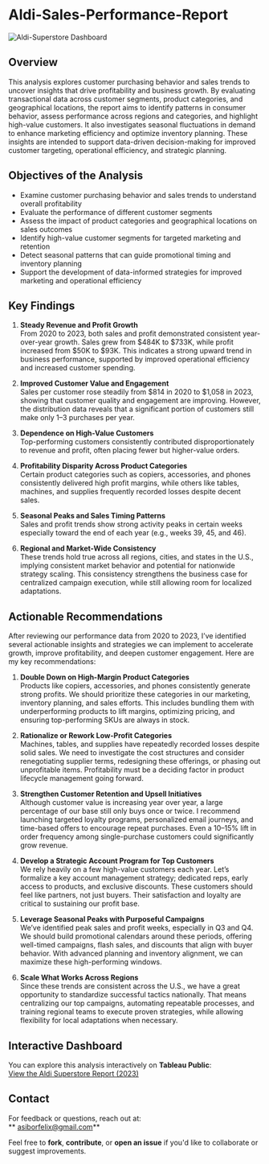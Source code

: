 # Aldi-Sales-Performance-Report

![Aldi-Superstore Dashboard](https://github.com/user-attachments/assets/e67a8732-2baa-4132-9773-6665476d54a6)


## Overview
This analysis explores customer purchasing behavior and sales trends to uncover insights that drive profitability and business growth. By evaluating transactional data across customer segments, product categories, and geographical locations, the report aims to identify patterns in consumer behavior, assess performance across regions and categories, and highlight high-value customers. It also investigates seasonal fluctuations in demand to enhance marketing efficiency and optimize inventory planning. These insights are intended to support data-driven decision-making for improved customer targeting, operational efficiency, and strategic planning.


## Objectives of the Analysis
- Examine customer purchasing behavior and sales trends to understand overall profitability  
- Evaluate the performance of different customer segments  
- Assess the impact of product categories and geographical locations on sales outcomes  
- Identify high-value customer segments for targeted marketing and retention  
- Detect seasonal patterns that can guide promotional timing and inventory planning  
- Support the development of data-informed strategies for improved marketing and operational efficiency  


## Key Findings

1. **Steady Revenue and Profit Growth**  
   From 2020 to 2023, both sales and profit demonstrated consistent year-over-year growth. Sales grew from $484K to $733K, while profit increased from $50K to $93K. This indicates a strong upward trend in business performance, supported by improved operational efficiency and increased customer spending.  

2. **Improved Customer Value and Engagement**  
   Sales per customer rose steadily from $814 in 2020 to $1,058 in 2023, showing that customer quality and engagement are improving. However, the distribution data reveals that a significant portion of customers still make only 1–3 purchases per year.  

3. **Dependence on High-Value Customers**  
   Top-performing customers consistently contributed disproportionately to revenue and profit, often placing fewer but higher-value orders.  

4. **Profitability Disparity Across Product Categories**  
   Certain product categories such as copiers, accessories, and phones consistently delivered high profit margins, while others like tables, machines, and supplies frequently recorded losses despite decent sales.  

5. **Seasonal Peaks and Sales Timing Patterns**  
   Sales and profit trends show strong activity peaks in certain weeks especially toward the end of each year (e.g., weeks 39, 45, and 46).  

6. **Regional and Market-Wide Consistency**  
   These trends hold true across all regions, cities, and states in the U.S., implying consistent market behavior and potential for nationwide strategy scaling. This consistency strengthens the business case for centralized campaign execution, while still allowing room for localized adaptations.  



## Actionable Recommendations
After reviewing our performance data from 2020 to 2023, I’ve identified several actionable insights and strategies we can implement to accelerate growth, improve profitability, and deepen customer engagement. Here are my key recommendations:

1. **Double Down on High-Margin Product Categories**  
   Products like copiers, accessories, and phones consistently generate strong profits. We should prioritize these categories in our marketing, inventory planning, and sales efforts. This includes bundling them with underperforming products to lift margins, optimizing pricing, and ensuring top-performing SKUs are always in stock.  

2. **Rationalize or Rework Low-Profit Categories**  
   Machines, tables, and supplies have repeatedly recorded losses despite solid sales. We need to investigate the cost structures and consider renegotiating supplier terms, redesigning these offerings, or phasing out unprofitable items. Profitability must be a deciding factor in product lifecycle management going forward.  

3. **Strengthen Customer Retention and Upsell Initiatives**  
   Although customer value is increasing year over year, a large percentage of our base still only buys once or twice. I recommend launching targeted loyalty programs, personalized email journeys, and time-based offers to encourage repeat purchases. Even a 10–15% lift in order frequency among single-purchase customers could significantly grow revenue.  

4. **Develop a Strategic Account Program for Top Customers**  
   We rely heavily on a few high-value customers each year. Let’s formalize a key account management strategy; dedicated reps, early access to products, and exclusive discounts. These customers should feel like partners, not just buyers. Their satisfaction and loyalty are critical to sustaining our profit base.  

5. **Leverage Seasonal Peaks with Purposeful Campaigns**  
   We’ve identified peak sales and profit weeks, especially in Q3 and Q4. We should build promotional calendars around these periods, offering well-timed campaigns, flash sales, and discounts that align with buyer behavior. With advanced planning and inventory alignment, we can maximize these high-performing windows.  

6. **Scale What Works Across Regions**  
   Since these trends are consistent across the U.S., we have a great opportunity to standardize successful tactics nationally. That means centralizing our top campaigns, automating repeatable processes, and training regional teams to execute proven strategies, while allowing flexibility for local adaptations when necessary.  

## Interactive Dashboard  
You can explore this analysis interactively on **Tableau Public**:  
 [View the Aldi Superstore Report (2023)](https://public.tableau.com/app/profile/felix.asibor/viz/AldiSuperstoreReport/AldiSuperstoreReport2023?publish=yes)


## Contact  
For feedback or questions, reach out at:  
** asiborfelix@gmail.com**

Feel free to **fork**, **contribute**, or **open an issue** if you'd like to collaborate or suggest improvements.

